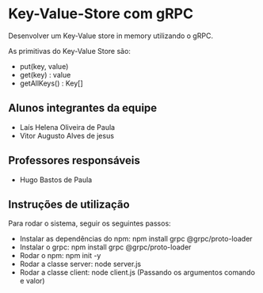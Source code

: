 # Key-Value-Store com gRPC

Desenvolver um Key-Value store in memory utilizando o gRPC.

As primitivas do Key-Value Store são:

- put(key, value)
- get(key) : value
- getAllKeys() : Key[]

## Alunos integrantes da equipe

* Laís Helena Oliveira de Paula
* Vitor Augusto Alves de jesus

## Professores responsáveis

* Hugo Bastos de Paula

## Instruções de utilização

Para rodar o sistema, seguir os seguintes passos:
* Instalar as dependências do npm: npm install grpc @grpc/proto-loader
* Instalar o grpc: npm install grpc @grpc/proto-loader
* Rodar o npm: npm init -y
* Rodar a classe server:  node server.js
* Rodar a classe client:  node client.js (Passando os argumentos comando e valor)

